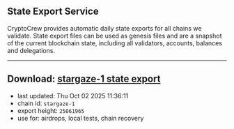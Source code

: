 ## State Export Service
CryptoCrew provides automatic daily state exports for all chains we validate. State export files can be used as genesis files and are a snapshot of the current blockchain state, including all validators, accounts, balances and delegations.

---
**Download: [stargaze-1 state export](https://dl-eu2.ccvalidators.com/SERVICE/stargaze/stargaze-1_export_25061965.json)**
---

- last updated: Thu Oct 02 2025 11:36:11
- chain id: `stargaze-1`
- export height: `25061965`
- use for: airdrops, local tests, chain recovery

